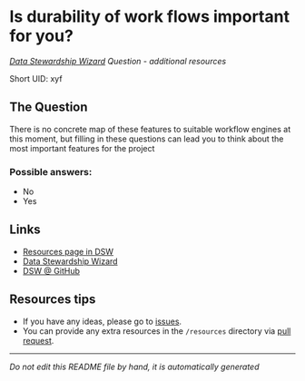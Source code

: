 # Is durability of work flows important for you?

*[Data Stewardship Wizard] Question - additional resources*

Short UID: xyf

## The Question

There is no concrete map of these features to suitable workflow engines at this moment, but filling in these questions can lead you to think about the most important features for the project

### Possible answers:

  * No 
  * Yes 

## Links

  * [Resources page in DSW]
  * [Data Stewardship Wizard]
  * [DSW @ GitHub]


## Resources tips

  * If you have any ideas, please go to [issues].
  * You can provide any extra resources in the `/resources` directory via [pull request].

----

*Do not edit this README file by hand, it is automatically generated*

[Data Stewardship Wizard]: https://dmp.fairdata.solutions
[Resources page in DSW]: https://dmp.fairdata.solutions/resources/xyf
[DSW @ GitHub]: https://github.com/DataStewardshipWizard
[issues]: https://help.github.com/articles/about-issues/
[pull request]: https://help.github.com/articles/about-pull-requests/
